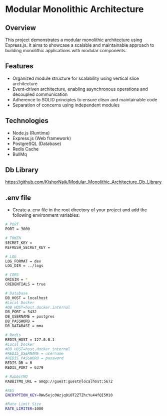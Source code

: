 # Modular Monolithic Architecture

## Overview

This project demonstrates a modular monolithic architecture using Express.js. It aims to showcase a scalable and maintainable approach to building monolithic applications with modular components.

## Features

- Organized module structure for scalability using vertical slice architecture
- Event-driven architecture, enabling asynchronous operations and decoupled communication
- Adherence to SOLID principles to ensure clean and maintainable code
- Separation of concerns using independent modules

## Technologies

- Node.js (Runtime)
- Express.js (Web framework)
- PostgreSQL (Database)
- Redis Cache
- BullMq

## Db Library

https://github.com/KishorNaik/Modular_Monolithic_Architecture_Db_Library

## .env file

- Create a .env file in the root directory of your project and add the following environment variables:

```bash
# PORT
PORT = 3000

# TOKEN
SECRET_KEY =
REFRESH_SECRET_KEY =

# LOG
LOG_FORMAT = dev
LOG_DIR = ../logs

# CORS
ORIGIN = *
CREDENTIALS = true

# Database
DB_HOST = localhost
#Local Docker
#DB_HOST=host.docker.internal
DB_PORT = 5432
DB_USERNAME = postgres
DB_PASSWORD =
DB_DATABASE = mma

# Redis
REDIS_HOST = 127.0.0.1
#Local Docker
#DB_HOST=host.docker.internal
#REDIS_USERNAME = username
#REDIS_PASSWORD = password
REDIS_DB = 0
REDIS_PORT = 6379

# RabbitMQ
RABBITMQ_URL = amqp://guest:guest@localhost:5672

#AES
ENCRYPTION_KEY=RWw5ejc0Wzjq0i0T2ZTZhcYu44fQI5M10

#Rate Limit Size
RATE_LIMITER=1000
```
